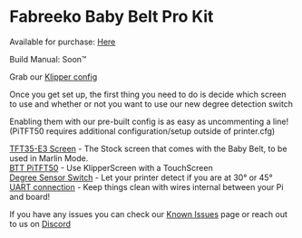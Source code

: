 ﻿# Fabreeko Baby Belt Pro Kit

Available for purchase: [Here](https://www.fabreeko.com/products/baby-belt-pro-kit-by-honeybadger?_pos=1&_psq=baby&_ss=e&_v=1.0)  

Build Manual: Soon™

Grab our [Klipper config](../../../../Software/Firmware/klipper)

Once you get set up, the first thing you need to do is decide which screen to use and whether or not you want to use our new degree detection switch

Enabling them with our pre-built config is as easy as uncommenting a line! (PiTFT50 requires additional configuration/setup outside of printer.cfg)

[TFT35-E3 Screen](../../mods/TFT35-E3.md) - The Stock screen that comes with the Baby Belt, to be used in Marlin Mode.  
[BTT PiTFT50](../../mods/TFT50.md) - Use KlipperScreen with a TouchScreen  
[Degree Sensor Switch](../../mods/degree_sensor_switch.md) - Let your printer detect if you are at 30° or 45° 
[UART connection](../../mods/uart_connection.md) - Keep things clean with wires internal between your Pi and board!  

If you have any issues you can check our [Known Issues](../../../Known_Issues.md) page or reach out to us on [Discord](https://discord.gg/nVmeNJJSH2)